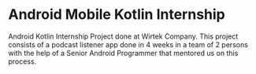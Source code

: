 # Android Mobile Kotlin Internship
Android Kotlin Internship Project done at Wirtek Company.
This project consists of a podcast listener app done in 4 weeks in a team of 2 persons with the help of a Senior Android Programmer that mentored us on this process.
